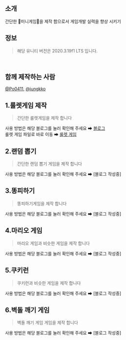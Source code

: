 ## 소개
간단한 🚀미니게임🚀을 제작 함으로서 게임개발 실력을 향상 시키기

## 정보
> 해당 유니티 버전은 2020.3.19f1 LTS 입니다.
<br>

## 함께 제작하는 사람
[@Po0411](https://github.com/Po0411), [@jungkko](https://github.com/jungkko)

## 1.룰렛게임 제작
>간단한 룰렛게임을 제작 합니다

사용 방법은 해당 블로그를 눌러 확인해 주세요 ➡ [블로그](https://whgkfkd.tistory.com/53)<br>
룰렛 게임 파일로 바로 이동 ➡ [룰렛 게임](https://github.com/Po0411/Unity_Start/tree/main/Assets/%EB%AF%B8%EB%8B%88%EA%B2%8C%EC%9E%84/1.%EB%A5%BC%EB%A0%9B)

## 2.랜덤 뽑기
>간단한 랜덤 뽑기 게임을 제작 합니다

사용 방법은 해당 블로그를 눌러 확인해 주세요 ➡ [블로그 작성중]

## 3.똥피하기
>똥피하기게임을 제작 합니다

사용 방법은 해당 블로그를 눌러 확인해 주세요 ➡ [블로그 작성중]

## 4.마리오 게임
>마리오 게임과 비슷한 게임을 제작 합니다

사용 방법은 해당 블로그를 눌러 확인해 주세요 ➡ [블로그 작성중]

## 5.쿠키런
>쿠키런과 비슷한 게임을 제작 합니다

사용 방법은 해당 블로그를 눌러 확인해 주세요 ➡ [블로그 작성중]

## 6.벽돌 깨기 게임
>벽돌 깨기 게임 게임을 제작 합니다

사용 방법은 해당 블로그를 눌러 확인해 주세요 ➡ [블로그 작성중]